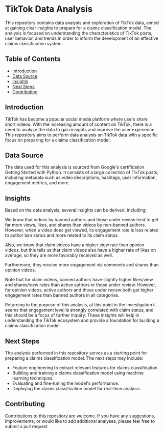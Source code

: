 # TikTok Data Analysis

This repository contains data analysis and exploration of TikTok data, aimed at gaining clear insights to prepare for a claims classification model. The analysis is focused on understanding the characteristics of TikTok posts, user behavior, and trends in order to inform the development of an effective claims classification system.

## Table of Contents

- [Introduction](#introduction)
- [Data Source](#data-source)
- [Insights](#insights)
- [Next Steps](#next-steps)
- [Contributing](#contributing)

## Introduction

TikTok has become a popular social media platform where users share short videos. With the increasing amount of content on TikTok, there is a need to analyze the data to gain insights and improve the user experience. This repository aims to perform data analysis on TikTok data with a specific focus on preparing for a claims classification model.

## Data Source

The data used for this analysis is sourced from Google's certification Getting Started with Python. It consists of a large collection of TikTok posts, including metadata such as video descriptions, hashtags, user information, engagement metrics, and more.

## Insights

Based on the data analysis, several insights can be derived, including:

We know that videos by banned authors and those under review tend to get far more views,
likes, and shares than videos by non-banned authors. However, when a video does get viewed, its
engagement rate is less related to author ban status and more related to its claim status.

Also, we know that claim videos have a higher view rate than opinion videos, but this tells us that
claim videos also have a higher rate of likes on average, so they are more favorably received as well.

Furthermore, they receive more engagement via comments and shares than opinion videos.

Note that for claim videos, banned authors have slightly higher likes/view and shares/view rates
than active authors or those under review. However, for opinion videos, active authors and those
under review both get higher engagement rates than banned authors in all categories.

Returning to the purpose of this analysis, at this point in the investigation it seems that engagement level is
strongly correlated with claim status, and this should be a focus of further inquiry.
These insights will help in understanding the TikTok ecosystem and provide a foundation for building a claims classification model.

## Next Steps

The analysis performed in this repository serves as a starting point for preparing a claims classification model. The next steps may include:

- Feature engineering to extract relevant features for claims classification.
- Building and training a claims classification model using machine learning techniques.
- Evaluating and fine-tuning the model's performance.
- Deploying the claims classification model for real-time analysis.

## Contributing

Contributions to this repository are welcome. If you have any suggestions, improvements, or would like to add additional analyses, please feel free to submit a pull request.
